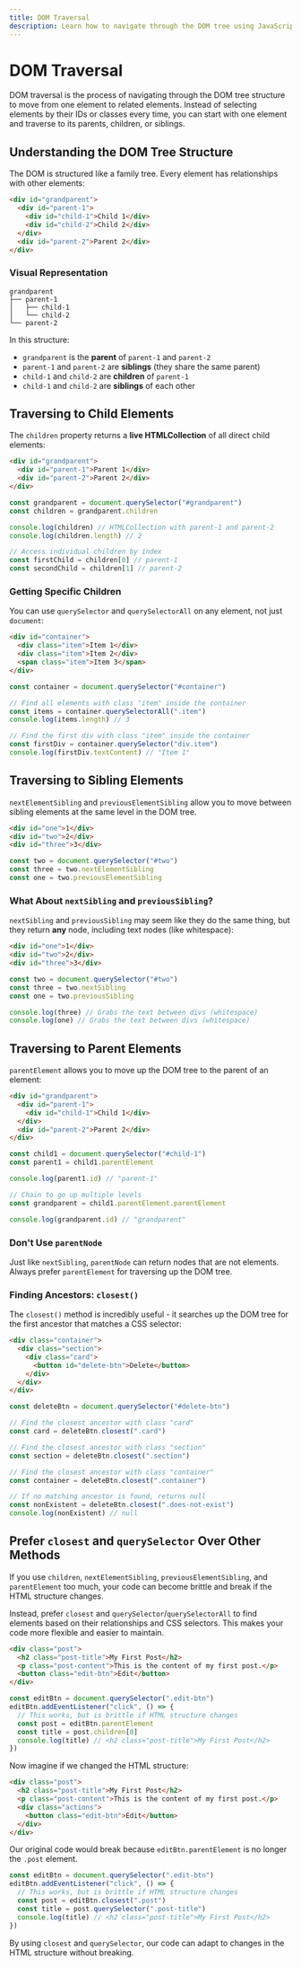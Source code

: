 ```yaml
---
title: DOM Traversal
description: Learn how to navigate through the DOM tree using JavaScript to move from one element to related elements like parents, children, and siblings.
---
```


# DOM Traversal

DOM traversal is the process of navigating through the DOM tree structure to move from one element to related elements. Instead of selecting elements by their IDs or classes every time, you can start with one element and traverse to its parents, children, or siblings.

## Understanding the DOM Tree Structure

The DOM is structured like a family tree. Every element has relationships with other elements:

```html
<div id="grandparent">
  <div id="parent-1">
    <div id="child-1">Child 1</div>
    <div id="child-2">Child 2</div>
  </div>
  <div id="parent-2">Parent 2</div>
</div>
```

### Visual Representation

```text
grandparent
├── parent-1
│   ├── child-1
│   └── child-2
└── parent-2
```

In this structure:

- `grandparent` is the **parent** of `parent-1` and `parent-2`
- `parent-1` and `parent-2` are **siblings** (they share the same parent)
- `child-1` and `child-2` are **children** of `parent-1`
- `child-1` and `child-2` are **siblings** of each other

## Traversing to Child Elements

The `children` property returns a **live HTMLCollection** of all direct child elements:

```html
<div id="grandparent">
  <div id="parent-1">Parent 1</div>
  <div id="parent-2">Parent 2</div>
</div>
```

```javascript
const grandparent = document.querySelector("#grandparent")
const children = grandparent.children

console.log(children) // HTMLCollection with parent-1 and parent-2
console.log(children.length) // 2

// Access individual children by index
const firstChild = children[0] // parent-1
const secondChild = children[1] // parent-2
```

### Getting Specific Children

You can use `querySelector` and `querySelectorAll` on any element, not just `document`:

```html
<div id="container">
  <div class="item">Item 1</div>
  <div class="item">Item 2</div>
  <span class="item">Item 3</span>
</div>
```

```javascript
const container = document.querySelector("#container")

// Find all elements with class "item" inside the container
const items = container.querySelectorAll(".item")
console.log(items.length) // 3

// Find the first div with class "item" inside the container
const firstDiv = container.querySelector("div.item")
console.log(firstDiv.textContent) // "Item 1"
```

## Traversing to Sibling Elements

`nextElementSibling` and `previousElementSibling` allow you to move between sibling elements at the same level in the DOM tree.

```html
<div id="one">1</div>
<div id="two">2</div>
<div id="three">3</div>
```

```javascript
const two = document.querySelector("#two")
const three = two.nextElementSibling
const one = two.previousElementSibling
```

### What About `nextSibling` and `previousSibling`?

`nextSibling` and `previousSibling` may seem like they do the same thing, but they return **any** node, including text nodes (like whitespace):

```html
<div id="one">1</div>
<div id="two">2</div>
<div id="three">3</div>
```

```javascript
const two = document.querySelector("#two")
const three = two.nextSibling
const one = two.previousSibling

console.log(three) // Grabs the text between divs (whitespace)
console.log(one) // Grabs the text between divs (whitespace)
```

## Traversing to Parent Elements

`parentElement` allows you to move up the DOM tree to the parent of an element:

```html
<div id="grandparent">
  <div id="parent-1">
    <div id="child-1">Child 1</div>
  </div>
  <div id="parent-2">Parent 2</div>
</div>
```

```javascript
const child1 = document.querySelector("#child-1")
const parent1 = child1.parentElement

console.log(parent1.id) // "parent-1"

// Chain to go up multiple levels
const grandparent = child1.parentElement.parentElement

console.log(grandparent.id) // "grandparent"
```

### Don't Use `parentNode`

Just like `nextSibling`, `parentNode` can return nodes that are not elements. Always prefer `parentElement` for traversing up the DOM tree.

### Finding Ancestors: `closest()`

The `closest()` method is incredibly useful - it searches up the DOM tree for the first ancestor that matches a CSS selector:

```html
<div class="container">
  <div class="section">
    <div class="card">
      <button id="delete-btn">Delete</button>
    </div>
  </div>
</div>
```

```javascript
const deleteBtn = document.querySelector("#delete-btn")

// Find the closest ancestor with class "card"
const card = deleteBtn.closest(".card")

// Find the closest ancestor with class "section"
const section = deleteBtn.closest(".section")

// Find the closest ancestor with class "container"
const container = deleteBtn.closest(".container")

// If no matching ancestor is found, returns null
const nonExistent = deleteBtn.closest(".does-not-exist")
console.log(nonExistent) // null
```

## Prefer `closest` and `querySelector` Over Other Methods

If you use `children`, `nextElementSibling`, `previousElementSibling`, and `parentElement` too much, your code can become brittle and break if the HTML structure changes.

Instead, prefer `closest` and `querySelector`/`querySelectorAll` to find elements based on their relationships and CSS selectors. This makes your code more flexible and easier to maintain.

```html
<div class="post">
  <h2 class="post-title">My First Post</h2>
  <p class="post-content">This is the content of my first post.</p>
  <button class="edit-btn">Edit</button>
</div>
```

```javascript
const editBtn = document.querySelector(".edit-btn")
editBtn.addEventListener("click", () => {
  // This works, but is brittle if HTML structure changes
  const post = editBtn.parentElement
  const title = post.children[0]
  console.log(title) // <h2 class="post-title">My First Post</h2>
})
```

Now imagine if we changed the HTML structure:

```html
<div class="post">
  <h2 class="post-title">My First Post</h2>
  <p class="post-content">This is the content of my first post.</p>
  <div class="actions">
    <button class="edit-btn">Edit</button>
  </div>
</div>
```

Our original code would break because `editBtn.parentElement` is no longer the `.post` element.

```javascript
const editBtn = document.querySelector(".edit-btn")
editBtn.addEventListener("click", () => {
  // This works, but is brittle if HTML structure changes
  const post = editBtn.closest(".post")
  const title = post.querySelector(".post-title")
  console.log(title) // <h2 class="post-title">My First Post</h2>
})
```

By using `closest` and `querySelector`, our code can adapt to changes in the HTML structure without breaking.
